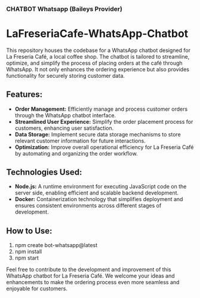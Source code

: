 ### CHATBOT Whatsapp (Baileys Provider)

# LaFreseriaCafe-WhatsApp-Chatbot

This repository houses the codebase for a WhatsApp chatbot designed for La Freseria Café, a local coffee shop. The chatbot is tailored to streamline, optimize, and simplify the process of placing orders at the café through WhatsApp. It not only enhances the ordering experience but also provides functionality for securely storing customer data.

## Features:
- **Order Management:** Efficiently manage and process customer orders through the WhatsApp chatbot interface.
- **Streamlined User Experience:** Simplify the order placement process for customers, enhancing user satisfaction.
- **Data Storage:** Implement secure data storage mechanisms to store relevant customer information for future interactions.
- **Optimization:** Improve overall operational efficiency for La Freseria Café by automating and organizing the order workflow.

## Technologies Used:
- **Node.js:** A runtime environment for executing JavaScript code on the server side, enabling efficient and scalable backend development.
- **Docker:** Containerization technology that simplifies deployment and ensures consistent environments across different stages of development.

## How to Use:
1. npm create bot-whatsapp@latest
2. npm install
3. npm start

Feel free to contribute to the development and improvement of this WhatsApp chatbot for La Freseria Café. We welcome your ideas and enhancements to make the ordering process even more seamless and enjoyable for customers.
